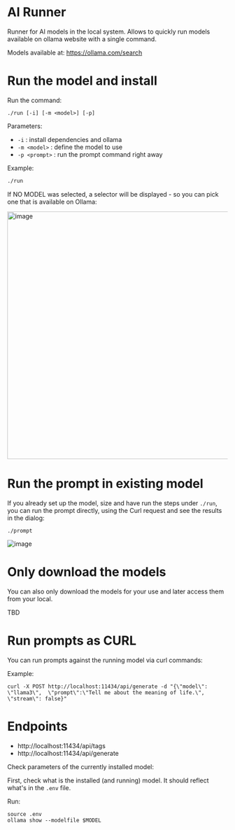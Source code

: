 # AI Runner

Runner for AI models in the local system.
Allows to quickly run models available on ollama website with a single command.

Models available at: https://ollama.com/search


# Run the model and install

Run the command:

`./run [-i] [-m <model>] [-p]`

Parameters: 

- `-i`          : install dependencies and ollama
- `-m <model>`  : define the model to use
- `-p <prompt>` : run the prompt command right away

Example:

```sh
./run
```

If NO MODEL was selected, a selector will be displayed - so you can pick one that is available on Ollama:

<img width="1121" height="566" alt="image" src="https://github.com/user-attachments/assets/661c89a0-a6cb-46e7-8b8c-fdf89c95d95e" />


# Run the prompt in existing model

If you already set up the model, size and have run the steps under `./run`, you can run the prompt directly, using the Curl request and see the results in the dialog:

```
./prompt
```

![image](https://github.com/user-attachments/assets/eb3512a6-c13f-467e-8fc4-04d406d97ec9)


# Only download the models

You can also only download the models for your use and later access them from your local.

TBD

# Run prompts as CURL

You can run prompts against the running model via curl commands:

Example:

```
curl -X POST http://localhost:11434/api/generate -d "{\"model\": \"llama3\",  \"prompt\":\"Tell me about the meaning of life.\", \"stream\": false}"
``` 

# Endpoints

- http://localhost:11434/api/tags
- http://localhost:11434/api/generate


Check parameters of the currently installed model:

First, check what is the installed (and running) model. It should reflect what's in the `.env` file.

Run:

```
source .env
ollama show --modelfile $MODEL
```

